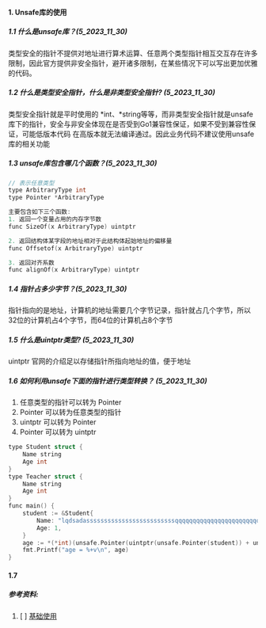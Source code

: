 #### 1. Unsafe库的使用
##### 1.1 什么是unsafe库？(5_2023_11_30)
类型安全的指针不提供对地址进行算术运算、任意两个类型指针相互交互存在许多限制，因此官方提供非安全指针，避开诸多限制，在某些情况下可以写出更加优雅的代码。

##### 1.2 什么是类型安全指针，什么是非类型安全指针? (5_2023_11_30)
类型安全指针就是平时使用的 *int、*string等等，而非类型安全指针就是unsafe库下的指针，安全与非安全体现在是否受到Go1兼容性保证，如果不受到兼容性保证，可能低版本代码
在高版本就无法编译通过。因此业务代码不建议使用unsafe库的相关功能

##### 1.3 unsafe库包含哪几个函数？(5_2023_11_30)
```c++
// 表示任意类型
type ArbitraryType int
type Pointer *ArbitraryType

主要包含如下三个函数:
1. 返回一个变量占用的内存字节数
func SizeOf(x ArbitraryType) uintptr

2. 返回结构体某字段的地址相对于此结构体起始地址的偏移量
func Offsetof(x ArbitraryType) uintptr

3. 返回对齐系数
func alignOf(x ArbitraryType) uintptr
```

##### 1.4 指针占多少字节？(5_2023_11_30)
指针指向的是地址，计算机的地址需要几个字节记录，指针就占几个字节，所以32位的计算机占4个字节，而64位的计算机占8个字节


##### 1.5 什么是uintptr类型? (5_2023_11_30)
uintptr 官网的介绍足以存储指针所指向地址的值，便于地址


##### 1.6 如何利用unsafe下面的指针进行类型转换？  (5_2023_11_30)
1. 任意类型的指针可以转为 Pointer
2. Pointer 可以转为任意类型的指针
3. uintptr 可以转为 Pointer
4. Pointer 可以转为 uintptr

```c++
type Student struct {
	Name string
	Age int
}
type Teacher struct {
	Name string
	Age int
}
func main() {
	student := &Student{
		Name: "lqdsadasssssssssssssssssssssssssqqqqqqqqqqqqqqqqqqqqqqqqqqqqqqqqqqqqqqqqqssssssssssssssssss",
		Age: 1,
	}
	age := *(*int)(unsafe.Pointer(uintptr(unsafe.Pointer(student)) + unsafe.Offsetof(student.Age)))
	fmt.Printf("age = %+v\n", age)
}
```

#### 1.7 




##### 参考资料:
1. [ ] [基础使用](https://juejin.cn/post/7083853142403579911)
